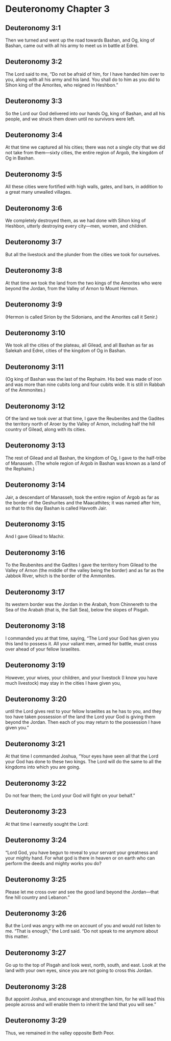 # Deuteronomy Chapter 3

## Deuteronomy 3:1
Then we turned and went up the road towards Bashan, and Og, king of Bashan, came out with all his army to meet us in battle at Edrei.

## Deuteronomy 3:2
The Lord said to me, “Do not be afraid of him, for I have handed him over to you, along with all his army and his land. You shall do to him as you did to Sihon king of the Amorites, who reigned in Heshbon.”

## Deuteronomy 3:3
So the Lord our God delivered into our hands Og, king of Bashan, and all his people, and we struck them down until no survivors were left.

## Deuteronomy 3:4
At that time we captured all his cities; there was not a single city that we did not take from them—sixty cities, the entire region of Argob, the kingdom of Og in Bashan.

## Deuteronomy 3:5
All these cities were fortified with high walls, gates, and bars, in addition to a great many unwalled villages.

## Deuteronomy 3:6
We completely destroyed them, as we had done with Sihon king of Heshbon, utterly destroying every city—men, women, and children.

## Deuteronomy 3:7
But all the livestock and the plunder from the cities we took for ourselves.

## Deuteronomy 3:8
At that time we took the land from the two kings of the Amorites who were beyond the Jordan, from the Valley of Arnon to Mount Hermon.

## Deuteronomy 3:9
(Hermon is called Sirion by the Sidonians, and the Amorites call it Senir.)

## Deuteronomy 3:10
We took all the cities of the plateau, all Gilead, and all Bashan as far as Salekah and Edrei, cities of the kingdom of Og in Bashan.

## Deuteronomy 3:11
(Og king of Bashan was the last of the Rephaim. His bed was made of iron and was more than nine cubits long and four cubits wide. It is still in Rabbah of the Ammonites.)

## Deuteronomy 3:12
Of the land we took over at that time, I gave the Reubenites and the Gadites the territory north of Aroer by the Valley of Arnon, including half the hill country of Gilead, along with its cities.

## Deuteronomy 3:13
The rest of Gilead and all Bashan, the kingdom of Og, I gave to the half-tribe of Manasseh. (The whole region of Argob in Bashan was known as a land of the Rephaim.)

## Deuteronomy 3:14
Jair, a descendant of Manasseh, took the entire region of Argob as far as the border of the Geshurites and the Maacathites; it was named after him, so that to this day Bashan is called Havvoth Jair.

## Deuteronomy 3:15
And I gave Gilead to Machir.

## Deuteronomy 3:16
To the Reubenites and the Gadites I gave the territory from Gilead to the Valley of Arnon (the middle of the valley being the border) and as far as the Jabbok River, which is the border of the Ammonites.

## Deuteronomy 3:17
Its western border was the Jordan in the Arabah, from Chinnereth to the Sea of the Arabah (that is, the Salt Sea), below the slopes of Pisgah.

## Deuteronomy 3:18
I commanded you at that time, saying, “The Lord your God has given you this land to possess it. All your valiant men, armed for battle, must cross over ahead of your fellow Israelites.

## Deuteronomy 3:19
However, your wives, your children, and your livestock (I know you have much livestock) may stay in the cities I have given you,

## Deuteronomy 3:20
until the Lord gives rest to your fellow Israelites as he has to you, and they too have taken possession of the land the Lord your God is giving them beyond the Jordan. Then each of you may return to the possession I have given you.”

## Deuteronomy 3:21
At that time I commanded Joshua, “Your eyes have seen all that the Lord your God has done to these two kings. The Lord will do the same to all the kingdoms into which you are going.

## Deuteronomy 3:22
Do not fear them; the Lord your God will fight on your behalf.”

## Deuteronomy 3:23
At that time I earnestly sought the Lord:

## Deuteronomy 3:24
“Lord God, you have begun to reveal to your servant your greatness and your mighty hand. For what god is there in heaven or on earth who can perform the deeds and mighty works you do?

## Deuteronomy 3:25
Please let me cross over and see the good land beyond the Jordan—that fine hill country and Lebanon.”

## Deuteronomy 3:26
But the Lord was angry with me on account of you and would not listen to me. “That is enough,” the Lord said. “Do not speak to me anymore about this matter.

## Deuteronomy 3:27
Go up to the top of Pisgah and look west, north, south, and east. Look at the land with your own eyes, since you are not going to cross this Jordan.

## Deuteronomy 3:28
But appoint Joshua, and encourage and strengthen him, for he will lead this people across and will enable them to inherit the land that you will see.”

## Deuteronomy 3:29
Thus, we remained in the valley opposite Beth Peor.
